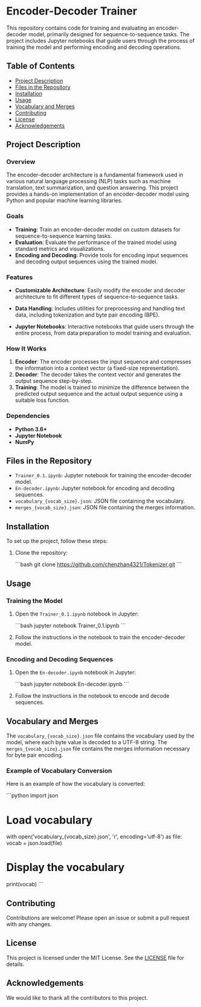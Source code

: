 # Encoder-Decoder Trainer

This repository contains code for training and evaluating an encoder-decoder model, primarily designed for sequence-to-sequence tasks. The project includes Jupyter notebooks that guide users through the process of training the model and performing encoding and decoding operations.

## Table of Contents

- [Project Description](#project-description)
- [Files in the Repository](#files-in-the-repository)
- [Installation](#installation)
- [Usage](#usage)
- [Vocabulary and Merges](#vocabulary-and-merges)
- [Contributing](#contributing)
- [License](#license)
- [Acknowledgements](#acknowledgements)

## Project Description

### Overview

The encoder-decoder architecture is a fundamental framework used in various natural language processing (NLP) tasks such as machine translation, text summarization, and question answering. This project provides a hands-on implementation of an encoder-decoder model using Python and popular machine learning libraries.

### Goals

- **Training**: Train an encoder-decoder model on custom datasets for sequence-to-sequence learning tasks.
- **Evaluation**: Evaluate the performance of the trained model using standard metrics and visualizations.
- **Encoding and Decoding**: Provide tools for encoding input sequences and decoding output sequences using the trained model.

### Features

- **Customizable Architecture**: Easily modify the encoder and decoder architecture to fit different types of sequence-to-sequence tasks.
- **Data Handling**: Includes utilities for preprocessing and handling text data, including tokenization and byte pair encoding (BPE).

- **Jupyter Notebooks**: Interactive notebooks that guide users through the entire process, from data preparation to model training and evaluation.


### How It Works

1. **Encoder**: The encoder processes the input sequence and compresses the information into a context vector (a fixed-size representation).
2. **Decoder**: The decoder takes the context vector and generates the output sequence step-by-step.
3. **Training**: The model is trained to minimize the difference between the predicted output sequence and the actual output sequence using a suitable loss function.

### Dependencies

- **Python 3.6+**
- **Jupyter Notebook**
- **NumPy**

## Files in the Repository

- `Trainer_0.1.ipynb`: Jupyter notebook for training the encoder-decoder model.
- `En-decoder.ipynb`: Jupyter notebook for encoding and decoding sequences.
- `vocabulary_{vocab_size}.json`: JSON file containing the vocabulary.
- `merges_{vocab_size}.json`: JSON file containing the merges information.

## Installation

To set up the project, follow these steps:

1. Clone the repository:

   \`\`\`bash
   git clone https://github.com/chenzhan4321/Tokenizer.git
   \`\`\`

## Usage

### Training the Model

1. Open the `Trainer_0.1.ipynb` notebook in Jupyter:

   \`\`\`bash
   jupyter notebook Trainer_0.1.ipynb
   \`\`\`

2. Follow the instructions in the notebook to train the encoder-decoder model.

### Encoding and Decoding Sequences

1. Open the `En-decoder.ipynb` notebook in Jupyter:

   \`\`\`bash
   jupyter notebook En-decoder.ipynb
   \`\`\`

2. Follow the instructions in the notebook to encode and decode sequences.

## Vocabulary and Merges

The `vocabulary_{vocab_size}.json` file contains the vocabulary used by the model, where each byte value is decoded to a UTF-8 string. The `merges_{vocab_size}.json` file contains the merges information necessary for byte pair encoding.

### Example of Vocabulary Conversion

Here is an example of how the vocabulary is converted:

\`\`\`python
import json

# Load vocabulary
with open('vocabulary_{vocab_size}.json', 'r', encoding='utf-8') as file:
    vocab = json.load(file)

# Display the vocabulary
print(vocab)
\`\`\`

## Contributing

Contributions are welcome! Please open an issue or submit a pull request with any changes.

## License

This project is licensed under the MIT License. See the [LICENSE](LICENSE) file for details.

## Acknowledgements

We would like to thank all the contributors to this project.
